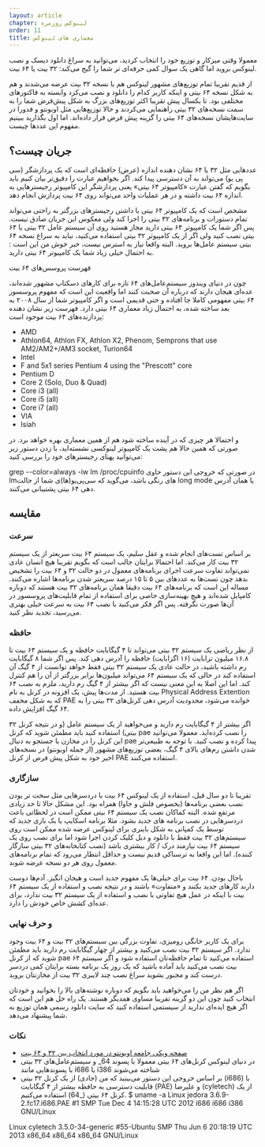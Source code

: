 ```yaml
---
layout: article
chapter: لینوکس روزمره
order: 11
title: معماری های لینوکس
---
```


معمولا وقتی میزکار و توزیع خود را انتخاب کردید، می‌توانید به سراغ دانلود دیسک و نصب لینوکس بروید اما گاهی یک سوال کمی حرفه‌ای تر شما را گیج می‌کند: ۳۲ بیت یا ۶۴ بیت.

از قدیم تقریبا تمام توزیع‌های مشهور لینوکس هم با نسخه ۳۲ بیت عرضه می‌شدند و هم به شکل نسخه ۶۴ بیتی و اینکه کاربر کدام را دانلود و نصب می‌کرد وابسته به فاکتورهای مختلفی بود. تا یکسال پیش تقریبا اکثر توزیع‌های بزرگ به شکل پیش‌فرض شما را به سمت نسخه‌های ۳۲ بیتی راهنمایی می‌کردند و حالا توزیع‌هایی مثل اوبونتو و فدورا در سایت‌هایشان نسخه‌های ۶۴ بیتی را گزینه پیش فرض قرار داده‌اند. اما اول بگذارید ببینیم مفهوم این عددها چیست.

## جریان چیست؟

عددهایی مثل ۳۲ یا ۶۴ نشان دهنده اندازه (عرض) حافظه‌ای است که یک پردازشگر (سی پی یو) می‌تواند به آن دسترسی پیدا کند. اگر بخواهیم عبارت را دقیق‌تر بیان کنیم باید بگویم که گفتن عبارت «کامپیوتر ۶۴ بیتی» یعنی پردازشگر این کامپیوتر رجیسترهایی به اندازه ۶۴ بیت داشته و در هر عملیات واحد می‌تواند روی ۶۴ بیت پردازش انجام دهد.

مشخص است که یک کامپیوتر ۶۴ بیتی با داشتن رجیسترهای بزرگتر به راحتی می‌تواند تمام دستورات و برنامه‌های ۳۲ بیتی را اجرا کند ولی معکوس این جریان صادق نیست. پس اگر شما یک کامپیوتر ۶۴ بیتی دارید مجاز هستید روی آن سیستم عامل ۳۲ بیتی یا ۶۴ بیتی نصب کنید ولی اگر از یک کامپیوتر ۳۲ بیتی استفاده می‌کنید، نباید به سراغ نسخه ۶۴ بیتی سیستم عامل‌ها بروید. البته واقعا نیاز به استرس نیست، خبر خوش من این است : به احتمال خیلی زیاد شما یک کامپیوتر ۶۴ بیتی دارید.

فهرست پروسس‌های ۶۴ بیت

چون در دنیای ویندوز سیستم‌عامل‌های ۶۴ تازه برای کارهای دسکتاپ مشهور شده‌اند، عده‌ای هیجان دارند که درباره آن صحبت کنند اما واقعیت این است که مفهوم پروسسور ۶۴ بیتی مفهومی کاملا جا افتاده و حتی قدیمی است و اگر کامپیوتر شما از سال ۲۰۰۸ به بعد ساخته شده، به احتمال زیاد معماری ۶۴ بیتی دارد. فهرست زیر نشان دهنده پردازنده‌های ۶۴ بیت موجود است:

- AMD
- Athlon64, Athlon FX, Athlon X2, Phenom, Semprons that use AM2/AM2+/AM3 socket, Turion64 
- Intel
- F and 5x1 series Pentium 4 using the "Prescott" core
- Pentium D
- Core 2 (Solo, Duo & Quad)
- Core i3 (all)
- Core i5 (all)
- Core i7 (all) 
- VIA
- Isiah

و احتمالا هر چیزی که در آینده ساخته شود هم از همین معماری بهره خواهد برد. در صورتی که همین حالا هم پشت یک کامپیوتر لینوکسی نشسته‌اید، با زدن دستور زیر می‌توانید پهنای رجیسترهای خود را بررسی کنید:

grep --color=always -iw lm /proc/cpuinfo
در صورتی که خروجی این دستور حاوی lmهای رنگی باشد، می‌گوید که سی‌پی‌یو(ها)ی شما از حالت long mode یا همان آدرس دهی ۶۴ بیتی پشتیبانی می‌کنند.

## مقایسه

### سرعت

بر اساس تست‌های انجام شده و عقل سلیم، یک سیستم ۶۴ بیت سریعتر از یک سیستم ۳۲ بیت کار می‌کند. اما احتمالا برایتان جالب است که بگویم تقریبا هیچ انسان عادی نمی‌تواند تفاوت سرعت اجرای برنامه‌های معمول در دو حالت ۳۲ و ۶۴ بیت را تشخیص بدهد چون تست‌ها به عددهای بین ۵ تا ۱۵ درصد سریعتر شدن برنامه‌ها اشاره می‌کنند. مساله این است که برنامه‌های ۶۴ بیت دقیقا همان برنامه‌های ۳۲ بیت هستند که دوباره کامپایل شده‌اند و هیچ بهینه‌سازی خاصی برای استفاده از تمام قابلیت‌های پروسسور در آن‌ها صورت نگرفته. پس اگر فکر می‌کنید با نصب ۶۴ بیت به سرعت خیلی بهتری می‌رسید، تجدید نظر کنید.

### حافظه

از نظر ریاضی یک سیستم ۳۲ بیتی می‌تواند تا ۴ گیگابایت حافظه و یک سیستم ۶۴ بیت تا ۱۶.۸ میلیون ترابایت (۱۶ اگزابایت) حافظه را آدرس دهی کند. پس اگر شما ۸ گیگابایت رم داشته باشید، در حالت عادی یک سیستم ۳۲ بیتی فقط خواهد توانست از ۴ گیگ آن استفاده کند در حالی که یک سیستم ۶۴ می‌تواند میلیون‌ها برابر بزرگتر از آن‌ را هم کنترل کند. اما این اصلا به این معنی نیست که اگر بیشتر از ۴ گیگ رم دارید، ملزم به نصب ۶۴ بیت هستید. از مدت‌ها پیش، یک افزونه در کرنل به نام Physical Address Extention که به شکل مخفف PAE خوانده می‌شود، محدودیت آدرس دهی کرنل‌های ۳۲ بیتی را به ۶۴ گیگ افزایش داده.

اگر بیشتر از ۴ گیگابایت رم دارید و می‌خواهید از یک سیستم عامل (و در نتیجه کرنل ۳۲ بیتی) استفاده کنید باید مطمئن شوید که کرنل pae را نصب کرده‌اید. معمولا می‌توانید این کرنل را در مخازن با جستجو به دنبال pae پیدا کرده و نصب کنید. با توجه به طبیعی‌تر شدن داشتن رم‌های بالای ۴ گیگ، بعضی توزیع‌های مشهور (از جمله اوبونتو) در نسخه‌های اخیر خود به شکل پیش فرض از کرنل PAE استفاده می‌کنند.

### سازگاری

تقریبا تا دو سال قبل، استفاده از یک لینوکس ۶۴ بیت با دردسرهایی مثل سخت تر بودن نصب بعضی برنامه‌ها (بخصوص فلش و جاوا) همراه بود. این مشکل حالا تا حد زیادی مرتفع شده. البته کماکان نصب یک سیستم ۶۴ بیتی ممکن است در لحظاتی باعث دردسرهایی در نصب برنامه های جدید بشود. مثلا برنامه اسکایپ یا یک بازی جدید که توسط یک کمپانی به شکل باینری برای لینوکس عرضه شده ممکن است روی سیستم‌های ۳۲ بیت فقط با دانلود و دبل کلیک کردن اجرا شود اما برای نصب روی یک سیستم ۶۴ بیت نیازمند درک / کار بیشتری باشد (نصب کتابخانه‌های ۳۲ بیتی سازگار کننده). اما این واقعا به ترسناکی قدیم نیست و حداقل انتظار می‌رود که تمام برنامه‌های معمول روی هر دو نسخه عرضه شوند.

باحال بودن. ۶۴ بیت برای خیلی‌ها یک مفهوم جدید است و هیجان انگیز. آدم‌ها دوست دارند کارهای جدید بکنند و «متفاوت» باشند و در نتیجه نصب و استفاده از یک سیستم ۶۴ بیت با اینکه در عمل هیچ تفاوتی با نصب و استفاده از یک سیستم ۳۲ بیت ندارد، برای عده‌ای کشش خاص خودش را دارد.

### و حرف نهایی

برای یک کاربر خانگی رومیزی، تفاوت بزرگی بین سیستم‌های ۳۲ بیت و ۶۴ بیت وجود ندارد. اگر سیستم ۳۲ بیت نصب می‌کنید و بیشتر از چهار گیگابایت رم دارید باید مطمئن شوید که از کرنل pae استفاده می‌کنید تا تمام حافظه‌تان استفاده شود و اگر سیستم ۶۴ بیت نصب می‌کنید باید آماده باشید که یک روز یک برنامه بسته برایتان کمی دردسر درست کند و مجبور بشوید سراغ نصب چند لایبری ۳۲ بیت از مخازنتان بروید.

اگر هم نظر من را می‌خواهید باید بگویم که دوباره نوشته‌های بالا را بخوانید و خودتان انتخاب کنید چون این دو گزینه تقریبا مساوی همدیگر هستند. یک راه حل هم این است که اگر هیچ ایده‌ای ندارید از سیستمی استفاده کنید که سایت دانلود رسمی همان توزیع به شما پیشنهاد می‌دهد.

### نکات

- [صفحه ویکی جامعه اوبونتو در مورد انتخاب بین ۳۲ و ۶۴ بیت](https://help.ubuntu.com/community/32bit_and_64bit)
- در دنیای لینوکس کرنل‌های ۶۴ بیتی معمولا با پسوند 64_ و سیستم‌عامل‌های ۳۲ بیتی با پسوندهایی مانند i686 یا i386 شناخته می‌شوند
- بر اساس خروجی این دستور می‌بینید که من (جادی) از یک کرنل ۳۲ بیتی (i686) با قابلیت دسترسی به حافظه بیشتر از ۴ گیگابایت (PAE) و علیرضا (cyletech) از یک کرنل ۶۴ بیتی (_64) استفاده می‌کنیم.
$ uname -a
Linux jedora 3.6.9-2.fc17.i686.PAE #1 SMP Tue Dec 4 14:15:28 UTC 2012 i686 i686 i386 GNU/Linux

Linux cyletech 3.5.0-34-generic #55-Ubuntu SMP Thu Jun 6 20:18:19 UTC 2013 x86_64 x86_64 x86_64 GNU/Linux
